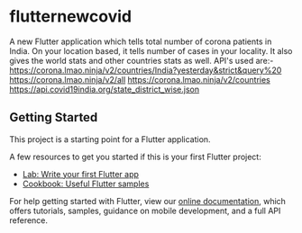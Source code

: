 # flutternewcovid

A new Flutter application which tells total number of corona patients in India.
On your location based, it tells number of cases in your locality.
It also gives the world stats and other countries stats as well.
API's used are:-
https://corona.lmao.ninja/v2/countries/India?yesterday&strict&query%20
https://corona.lmao.ninja/v2/all
https://corona.lmao.ninja/v2/countries
https://api.covid19india.org/state_district_wise.json

## Getting Started

This project is a starting point for a Flutter application.

A few resources to get you started if this is your first Flutter project:

- [Lab: Write your first Flutter app](https://flutter.dev/docs/get-started/codelab)
- [Cookbook: Useful Flutter samples](https://flutter.dev/docs/cookbook)

For help getting started with Flutter, view our
[online documentation](https://flutter.dev/docs), which offers tutorials,
samples, guidance on mobile development, and a full API reference.
